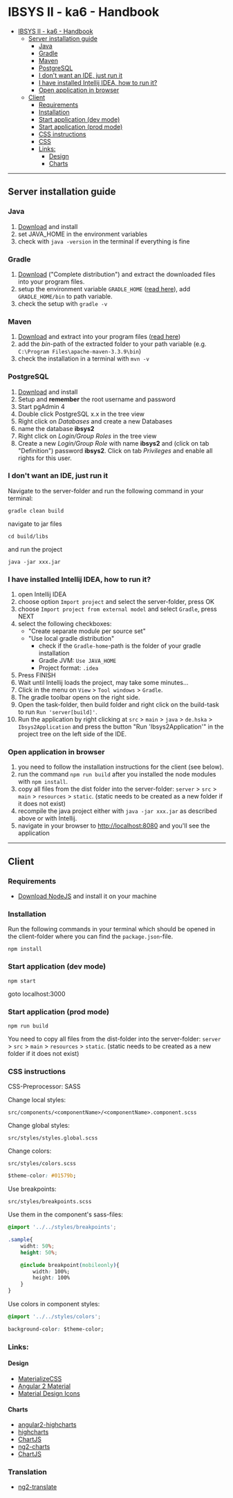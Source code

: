 # IBSYS II - ka6 - Handbook

<!-- TOC -->

- [IBSYS II - ka6 - Handbook](#ibsys-ii---ka6---handbook)
    - [Server installation guide](#server-installation-guide)
        - [Java](#java)
        - [Gradle](#gradle)
        - [Maven](#maven)
        - [PostgreSQL](#postgresql)
        - [I don't want an IDE, just run it](#i-dont-want-an-ide-just-run-it)
        - [I have installed Intellij IDEA, how to run it?](#i-have-installed-intellij-idea-how-to-run-it)
        - [Open application in browser](#open-application-in-browser)
    - [Client](#client)
        - [Requirements](#requirements)
        - [Installation](#installation)
        - [Start application (dev mode)](#start-application-dev-mode)
        - [Start application (prod mode)](#start-application-prod-mode)
        - [CSS instructions](#css-instructions)
        - [CSS](#css)
        - [Links:](#links)
            - [Design](#design)
            - [Charts](#charts)

<!-- /TOC -->

---

## Server installation guide
### Java
1. [Download](http://www.oracle.com/technetwork/java/javase/downloads/index-jsp-138363.html) and install
2. set JAVA_HOME in the environment variables
3. check with `java -version` in the terminal if everything is fine

### Gradle
1. [Download](https://gradle.org/gradle-download/) ("Complete distribution") and extract the downloaded files into your program files.
2. setup the environment variable `GRADLE_HOME` ([read here](https://docs.gradle.org/current/userguide/installation.html#sec:installation_environment_variables)), add `GRADLE_HOME/bin` to path variable. 
3. check the setup with `gradle -v`

### Maven
1. [Download](https://maven.apache.org/download.cgi) and extract into your program files ([read here](https://maven.apache.org/install.html))
2. add the *bin*-path of the extracted folder to your path variable (e.g. `C:\Program Files\apache-maven-3.3.9\bin`)
3. check the installation in a terminal with `mvn -v`

### PostgreSQL
1. [Download](https://www.postgresql.org/download/) and install
2. Setup and **remember** the root username and password
3. Start pgAdmin 4
4. Double click PostgreSQL x.x in the tree view
5. Right click on *Databases* and create a new Databases
6. name the database **ibsys2**
7. Right click on *Login/Group Roles* in the tree view
8. Create a new *Login/Group Role* with name **ibsys2** and (click on tab "Definition") password **ibsys2**. Click on tab *Privileges* and enable all rights for this user.

### I don't want an IDE, just run it
Navigate to the server-folder and run the following command in your terminal:

```
gradle clean build
```
navigate to jar files
```
cd build/libs
```
and run the project
```
java -jar xxx.jar
```

### I have installed Intellij IDEA, how to run it?
1. open Intellij IDEA
2. choose option `Import project` and select the server-folder, press OK
3. choose `Import project from external model` and select `Gradle`, press NEXT
4. select the following checkboxes:
    - "Create separate module per source set"
    - "Use local gradle distribution"
        - check if the `Gradle-home`-path is the folder of your gradle installation
        - Gradle JVM: `Use JAVA_HOME`
        - Project format: `.idea`
5. Press FINISH
6. Wait until Intellij loads the project, may take some minutes...
7. Click in the menu on `View` > `Tool windows` > `Gradle`.
8. The gradle toolbar opens on the right side.
9. Open the task-folder, then build folder and right click on the build-task to run `Run 'server[build]'`.
10. Run the application by right clicking at `src` > `main` > `java` > `de.hska` > `Ibsys2Application` and press the button "Run 'Ibsys2Application'" in the project tree on the left side of the IDE.

### Open application in browser
1. you need to follow the installation instructions for the client (see below).
2. run the command `npm run build` after you installed the node modules with `npm install`. 
3. copy all files from the dist folder into the server-folder: `server` > `src` > `main` > `resources` > `static`. (static needs to be created as a new folder if it does not exist)
4. recompile the java project either with `java -jar xxx.jar` as described above or with Intellij.
5. navigate in your browser to [http://localhost:8080](http://localhost:8080) and you'll see the application

---

## Client

### Requirements
- [Download NodeJS](https://nodejs.org/en/) and install it on your machine 

### Installation
Run the following commands in your terminal which should be opened in the client-folder where you can find the `package.json`-file.
```
npm install
```

### Start application (dev mode)
```
npm start
```
goto localhost:3000

### Start application (prod mode)
```
npm run build
```
You need to copy all files from the dist-folder into the server-folder: `server` > `src` > `main` > `resources` > `static`. (static needs to be created as a new folder if it does not exist)


### CSS instructions
CSS-Preprocessor: SASS

Change local styles:
```
src/components/<componentName>/<componentName>.component.scss
```

Change global styles:
```
src/styles/styles.global.scss
```

Change colors:
```
src/styles/colors.scss
```
```css
$theme-color: #01579b;
```

Use breakpoints:
```
src/styles/breakpoints.scss
```
Use them in the component's sass-files:
```css
@import '../../styles/breakpoints';

.sample{
    widht: 50%;
    height: 50%;

    @include breakpoint(mobileonly){
        width: 100%;
        height: 100%
    }
}
```

Use colors in component styles:
```css
@import '../../styles/colors';

background-color: $theme-color;
```

### Links:
#### Design
- [MaterializeCSS](http://materializecss.com/)
- [Angular 2 Material](https://material.angular.io/)
- [Material Design Icons](https://materialdesignicons.com/)

#### Charts
- [angular2-highcharts](https://github.com/gevgeny/angular2-highcharts)
- [highcharts](http://www.highcharts.com/)
- [ChartJS](http://www.chartjs.org/)
- [ng2-charts](http://valor-software.com/ng2-charts/)
- [ChartJS](http://www.chartjs.org/)

### Translation
- [ng2-translate](https://github.com/ocombe/ng2-translate)